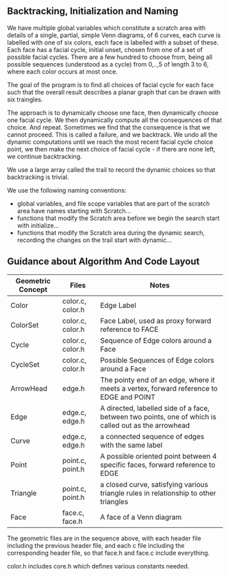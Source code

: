 
## Backtracking, Initialization and Naming

We have multiple global variables which constitute a scratch area with details
of a single, partial, simple Venn diagrams, of 6 curves, each curve is labelled with one
of six colors, each face is labelled with a subset of these. Each face has a facial cycle,
initial unset, chosen from one of a set of possible facial cycles. There are a few hundred
to choose from, being all possible sequences (understood as a cycle) from 0,..,5 of length 3 to 6, 
where each color occurs at most once.

The goal of the program is to find all choices of facial cycle for each face such that
the overall result describes a planar graph that can be drawn with six traingles.

The approach is to dynamically choose one face, then dynamically choose one facial cycle. 
We then dynamically compute all the consequences of that choice. And repeat. Sometimes we find that 
the consequence is that we cannot proceed. This is called a failure, and we backtrack. We undo 
all the dynamic computations until we reach the most recent facial cycle choice point, we then
make the next choice of facial cycle - if there are none left, we continue backtracking.

We use a large array called the trail to record the dynamic choices so that backtracking
is trivial.

We use the following naming conventions:
- global variables, and file scope variables that are part of the scratch area 
  have names starting with Scratch...
- functions that modify the Scratch area before we begin the search start with
  initialize...
- functions that modify the Scratch area during the dynamic search, recording
  the changes on the trail start with dynamic...

## Guidance about Algorithm And Code Layout


| Geometric Concept  | Files | Notes |
| ------------- | ------------- | ---- |
| Color | color.c, color.h | Edge Label |
| ColorSet | color.c, color.h | Face Label, used as proxy forward reference to FACE |
| Cycle | color.c, color.h | Sequence of Edge colors around a Face |
| CycleSet | color.c, color.h | Possible Sequences of Edge colors around a Face |
| ArrowHead | edge.h | The pointy end of an edge, where it meets a vertex, forward reference to EDGE and POINT |
| Edge | edge.c, edge.h | A directed, labelled side of a face, between two points, one of which is called out as the arrowhead |
| Curve | edge.c, edge.h | a connected sequence of edges with the same label |
| Point | point.c, point.h | A possible oriented point between 4 specific faces, forward reference to EDGE |
| Triangle | point.c, point.h | a closed curve, satisfying various triangle rules in relationship to other triangles |
| Face  | face.c, face.h  | A face of a Venn diagram |

The geometric files are in the sequence above, with each header file including the previous header file,
and each c file including the corresponding header file, so that face.h and face.c include everything.

color.h includes core.h which defines various constants needed.
